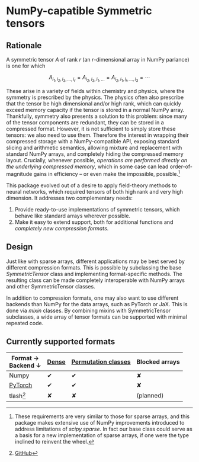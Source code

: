 # NumPy-capatible Symmetric tensors

## Rationale

A symmetric tensor $A$ of rank $r$ (an $r$-dimensional array in NumPy parlance) is one for which

$$A_{i_1,i_2,i_3,\dotsc,i_r} = A_{i_2,i_3,i_1,\dotsc} = A_{i_2,i_1,i_r,\dotsc,i_3} = \dotsb$$

These arise in a variety of fields within chemistry and physics, where the symmetry is prescribed by the physics. The physics often also prescribe that the tensor be high dimensional and/or high rank, which can quickly exceed memory capacity if the tensor is stored in a normal NumPy array. Thankfully, symmetry also presents a solution to this problem: since many of the tensor components are redundant, they can be stored in a compressed format. However, it is not sufficient to simply store these tensors: we also need to use them. Therefore the interest in wrapping their compressed storage with a NumPy-compatible API, exposing standard slicing and arithmetic semantics, allowing mixture and replacement with standard NumPy arrays, and completely hiding the compressed memory layout. Crucially, whenever possible, *operations are performed directly on the underlying compressed memory*, which in some case can lead order-of-magnitude gains in efficiency – or even make the impossible, possible.[^like-sparse]

This package evolved out of a desire to apply field-theory methods to neural networks, which required tensors of both high rank and very high dimension. It addresses two complementary needs:

1) Provide ready-to-use implementations of symmetric tensors, which behave like standard arrays wherever possible.
2) Make it easy to extend support, both for additional functions and *completely new compression formats*.

## Design

Just like with sparse arrays, different applications may be best served by different compression formats. This is possible by subclassing the base *SymmetricTensor* class and implementing format-specific methods. The resulting class can be made completely interoperable with NumPy arrays and other SymmetricTensor classes.

In addition to compression formats, one may also want to use different backends than NumPy for the data arrays, such as PyTorch or JaX. This is done via *mixin* classes. By combining mixins with SymmetricTensor subclasses, a wide array of tensor formats can be supported with minimal repeated code.

## Currently supported formats

| Format →<br>Backend ↓              | [Dense](sources/dense_symtensor.py) | [Permutation classes](sources/permcls_symtensor.py) | Blocked arrays |
| ---------------------------------- | ----------------------------------- | --------------------------------------------------- | -------------- |
| Numpy                              | ✔                                   | ✔                                                   | ✘              |
| [PyTorch](sources/torch_symtensor) | ✔                                   | ✔                                                   | ✘              |
| tlash[^tlash]                      | ✘                                   | ✘                                                   | (planned)      |


[^like-sparse]: These requirements are very similar to those for sparse arrays, and this package makes extensive use of NumPy improvements introduced to address limitations of *scipy.sparse*. In fact our base class could serve as a basis for a new implementation of sparse arrays, if one were the type inclined to reinvent the wheel.
[^tlash]: [GitHub](https://github.com/mdschatz/tlash)
